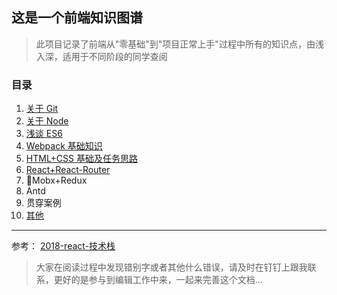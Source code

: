 ## 这是一个前端知识图谱

> 此项目记录了前端从"零基础"到"项目正常上手"过程中所有的知识点，由浅入深，适用于不同阶段的同学查阅

### 目录

1.  [关于 Git](./doc/关于Git.md)
2.  [关于 Node](./doc/关于Node.md)
3.  [浅谈 ES6](./doc/关于ES6.md)
4.  [Webpack 基础知识](./doc/关于Webpack.md)
5.  [HTML+CSS 基础及任务思路](./doc/关于工作思路.md)
6.  [React+React-Router](./doc/关于React.md)
7.  Mobx+Redux
8.  Antd
9.  贯穿案例
10. [其他](./doc/其他.md)

---

参考：
[2018-react-技术栈](https://raw.githubusercontent.com/adam-golab/react-developer-roadmap/master/roadmap.png)

> 大家在阅读过程中发现错别字或者其他什么错误，请及时在钉钉上跟我联系，更好的是参与到编辑工作中来，一起来完善这个文档...
